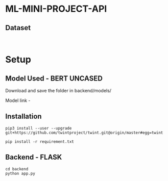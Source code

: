 # ML-MINI-PROJECT-API

## Dataset 

``` ```

# Setup

## Model Used - BERT UNCASED 

Download and save the folder in backend/models/

Model link - ``` ```

## Installation

```
pip3 install --user --upgrade git+https://github.com/twintproject/twint.git@origin/master#egg=twint
```

```
pip install -r requirement.txt 
```

## Backend - FLASK

```
cd backend
python app.py
```